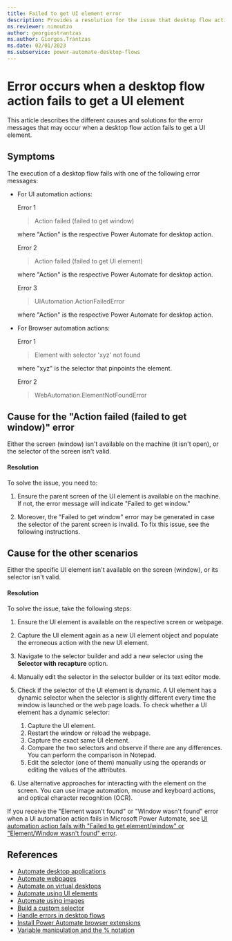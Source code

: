 ```yaml
---
title: Failed to get UI element error
description: Provides a resolution for the issue that desktop flow actions fail to get UI elements.
ms.reviewer: nimoutzo
author: georgiostrantzas
ms.author: Giorgos.Trantzas
ms.date: 02/01/2023
ms.subservice: power-automate-desktop-flows
---
```


# Error occurs when a desktop flow action fails to get a UI element

This article describes the different causes and solutions for the error messages that may occur when a desktop flow action fails to get a UI element.

## Symptoms

The execution of a desktop flow fails with one of the following error messages:

- For UI automation actions:

  Error 1

  > Action failed (failed to get window)

  where "Action" is the respective Power Automate for desktop action.

  Error 2

  > Action failed (failed to get UI element)

  where "Action" is the respective Power Automate for desktop action.

  Error 3

  > UIAutomation.ActionFailedError

  where "Action" is the respective Power Automate for desktop action.

- For Browser automation actions:

  Error 1

  > Element with selector 'xyz' not found
  
  where "xyz" is the selector that pinpoints the element.

  Error 2

  > WebAutomation.ElementNotFoundError

## Cause for the "Action failed (failed to get window)" error

Either the screen (window) isn't available on the machine (it isn't open), or the selector of the screen isn't valid.

#### Resolution

To solve the issue, you need to:

1. Ensure the parent screen of the UI element is available on the machine. If not, the error message will indicate "Failed to get window."

1. Moreover, the "Failed to get window" error may be generated in case the selector of the parent screen is invalid. To fix this issue, see the following instructions.

## Cause for the other scenarios

Either the specific UI element isn't available on the screen (window), or its selector isn't valid.

#### Resolution

To solve the issue, take the following steps:

1. Ensure the UI element is available on the respective screen or webpage.

1. Capture the UI element again as a new UI element object and populate the erroneous action with the new UI element.

1. Navigate to the selector builder and add a new selector using the **Selector with recapture** option.

1. Manually edit the selector in the selector builder or its text editor mode.

1. Check if the selector of the UI element is dynamic. A UI element has a dynamic selector when the selector is slightly different every time the window is launched or the web page loads. To check whether a UI element has a dynamic selector:

    1. Capture the UI element.
    1. Restart the window or reload the webpage.
    1. Capture the exact same UI element.
    1. Compare the two selectors and observe if there are any differences. You can perform the comparison in Notepad.
    1. Edit the selector (one of them) manually using the operands or editing the values of the attributes.

1. Use alternative approaches for interacting with the element on the screen. You can use image automation, mouse and keyboard actions, and optical character recognition (OCR).

If you receive the "Element wasn't found" or "Window wasn't found" error when a UI automation action fails in Microsoft Power Automate, see [UI automation action fails with "Failed to get element/window" or "Element/Window wasn't found" error](ui-automation-action-fails-errors.md).

## References

- [Automate desktop applications](/power-automate/desktop-flows/desktop-automation)
- [Automate webpages](/power-automate/desktop-flows/automation-web)
- [Automate on virtual desktops](/power-automate/desktop-flows/virtual-desktops)
- [Automate using UI elements](/power-automate/desktop-flows/ui-elements)
- [Automate using images](/power-automate/desktop-flows/images)
- [Build a custom selector](/power-automate/desktop-flows/build-custom-selectors)
- [Handle errors in desktop flows](/power-automate/desktop-flows/errors)
- [Install Power Automate browser extensions](/power-automate/desktop-flows/install-browser-extensions)
- [Variable manipulation and the % notation](/power-automate/desktop-flows/variable-manipulation)
